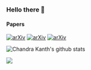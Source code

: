 ### Hello there 👋 

#### Papers
[![arXiv](https://img.shields.io/badge/arXiv-1907.03702-b31b1b.svg)](https://arxiv.org/abs/1907.03702)
[![arXiv](https://img.shields.io/badge/arXiv-1906.08139-b31b1b.svg)](https://arxiv.org/abs/1906.08139)
[![arXiv](https://img.shields.io/badge/arXiv-2211.07722-b31b1b.svg)](https://arxiv.org/abs/2211.07722)

![Chandra Kanth's github stats](https://github-readme-stats.vercel.app/api?username=ck090&hide=contribs&show_icons=true&count_private=true&theme=algolia)

![](https://visitor-badge.glitch.me/badge?page_id=ck090)
